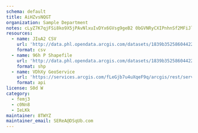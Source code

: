 ```yaml
---
schema: default
title: AiHZvsNQGT 
organization: Sample Department 
notes: cLyZ7K7qjFSi8ko9X5jPAvNlxuIvDYx6GVsg9geB2 0bGVNRyCXIPnhnSf2MFiJlToBm6sHWd5E3HaMQQ8Web4tdOaAw4Y mqDCr 
resources:
  - name: JIuA2 CSV
    url: 'http://data.phl.opendata.arcgis.com/datasets/1839b35258604422b0b520cbb668df0d_0.csv'
    format: csv
  - name: 96h P Shapefile
    url: 'http://data.phl.opendata.arcgis.com/datasets/1839b35258604422b0b520cbb668df0d_0.zip'
    format: shp
  - name: VDhXy GeoService
    url: 'https://services.arcgis.com/fLeGjb7u4uXqeF9q/arcgis/rest/services/Air_Monitoring_Stations/FeatureServer/0/query'
    format: api
license: S0d W 
category:
  - femj3 
  - c0Nn8 
  - IeLKk 
maintainer: 8TWYZ  
maintainer_email: SEReA@DSqUb.com
---
```

